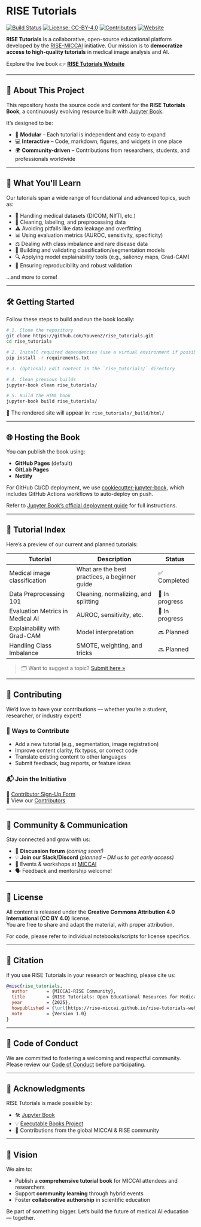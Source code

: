#  RISE Tutorials

[![Build Status](https://img.shields.io/github/actions/workflow/status/YouvenZ/rise_tutorials/deploy.yml?branch=main&label=build)](https://github.com/YouvenZ/rise_tutorials/actions)
[![License: CC-BY-4.0](https://img.shields.io/badge/License-CC--BY%204.0-lightgrey.svg)](https://creativecommons.org/licenses/by/4.0/)
[![Contributors](https://img.shields.io/github/contributors/YouvenZ/rise_tutorials)](https://github.com/YouvenZ/rise_tutorials/graphs/contributors)
[![Website](https://img.shields.io/website?url=https%3A%2F%2Frise-miccai.github.io%2Frise-tutorials-website%2Fintro.html)](https://rise-miccai.github.io/rise-tutorials-website/intro.html)

**RISE Tutorials** is a collaborative, open-source educational platform developed by the [RISE-MICCAI](https://rise-miccai.github.io/rise-tutorials-website/intro.html) initiative. Our mission is to **democratize access to high-quality tutorials** in medical image analysis and AI.

Explore the live book 👉 [**RISE Tutorials Website**](https://rise-miccai.github.io/rise-tutorials-website/intro.html)

---

## 📘 About This Project

This repository hosts the source code and content for the **RISE Tutorials Book**, a continuously evolving resource built with [Jupyter Book](https://jupyterbook.org/).

It’s designed to be:

- 🔁 **Modular** – Each tutorial is independent and easy to expand
- 💻 **Interactive** – Code, markdown, figures, and widgets in one place
- 🌍 **Community-driven** – Contributions from researchers, students, and professionals worldwide

---

## 🧠 What You'll Learn

Our tutorials span a wide range of foundational and advanced topics, such as:

- 🏥 Handling medical datasets (DICOM, NIfTI, etc.)
- 📑 Cleaning, labeling, and preprocessing data
- ⚠️ Avoiding pitfalls like data leakage and overfitting
- 📊 Using evaluation metrics (AUROC, sensitivity, specificity)
- ⚖️ Dealing with class imbalance and rare disease data
- 🧠 Building and validating classification/segmentation models
- 🔍 Applying model explainability tools (e.g., saliency maps, Grad-CAM)
- 🧪 Ensuring reproducibility and robust validation

…and more to come!

---

## 🛠️ Getting Started

Follow these steps to build and run the book locally:

```bash
# 1. Clone the repository
git clone https://github.com/YouvenZ/rise_tutorials.git
cd rise_tutorials

# 2. Install required dependencies (use a virtual environment if possible)
pip install -r requirements.txt

# 3. (Optional) Edit content in the `rise_tutorials/` directory

# 4. Clean previous builds
jupyter-book clean rise_tutorials/

# 5. Build the HTML book
jupyter-book build rise_tutorials/
```

📁 The rendered site will appear in: `rise_tutorials/_build/html/`

---

## 🌐 Hosting the Book

You can publish the book using:

- **GitHub Pages** (default)
- **GitLab Pages**
- **Netlify**

For GitHub CI/CD deployment, we use [cookiecutter-jupyter-book](https://github.com/executablebooks/cookiecutter-jupyter-book), which includes GitHub Actions workflows to auto-deploy on push.

Refer to [Jupyter Book’s official deployment guide](https://jupyterbook.org/publish/web.html) for full instructions.

---

## 🧾 Tutorial Index

Here’s a preview of our current and planned tutorials:

| Tutorial | Description | Status |
|----------|-------------|--------|
| Medical image classification | What are the best practices, a beginner guide | ✅ Completed |
| Data Preprocessing 101 | Cleaning, normalizing, and splitting | 🚧 In progress |
| Evaluation Metrics in Medical AI | AUROC, sensitivity, etc. | 🚧 In progress |
| Explainability with Grad-CAM | Model interpretation | 🔜 Planned |
| Handling Class Imbalance | SMOTE, weighting, and tricks | 🔜 Planned |

> 🗂️ Want to suggest a topic? [Submit here »](https://docs.google.com/forms/d/e/1FAIpQLSc7dT94w_EPQ1ISN9NFEbbDkE1OcmYVuDRGkDSQ41P2i0lk0g/viewform)

---

## 🤝 Contributing

We’d love to have your contributions — whether you’re a student, researcher, or industry expert!

### 🧩 Ways to Contribute

- Add a new tutorial (e.g., segmentation, image registration)
- Improve content clarity, fix typos, or correct code
- Translate existing content to other languages
- Submit feedback, bug reports, or feature ideas

### 📬 Join the Initiative

📝 [Contributor Sign-Up Form](https://docs.google.com/forms/d/e/1FAIpQLSc7dT94w_EPQ1ISN9NFEbbDkE1OcmYVuDRGkDSQ41P2i0lk0g/viewform)  
👥 View our [Contributors](https://github.com/YouvenZ/rise_tutorials/graphs/contributors)

---

## 📣 Community & Communication

Stay connected and grow with us:

- 💬 **Discussion forum** *(coming soon!)*
- 💡 **Join our Slack/Discord** *(planned – DM us to get early access)*
- 📅 Events & workshops at [MICCAI](https://www.miccai.org/)
- 🗣️ Feedback and mentorship welcome!

---

## 📜 License

All content is released under the **Creative Commons Attribution 4.0 International (CC BY 4.0)** license.  
You are free to share and adapt the material, with proper attribution.

For code, please refer to individual notebooks/scripts for license specifics.

---

## 🔖 Citation

If you use RISE Tutorials in your research or teaching, please cite us:

```bibtex
@misc{rise_tutorials,
  author       = {MICCAI-RISE Community},
  title        = {RISE Tutorials: Open Educational Resources for Medical Imaging AI},
  year         = {2025},
  howpublished = {\url{https://rise-miccai.github.io/rise-tutorials-website/}},
  note         = {Version 1.0}
}
```

---

## 📏 Code of Conduct

We are committed to fostering a welcoming and respectful community.  
Please review our [Code of Conduct](CODE_OF_CONDUCT.md) before participating.

---

## 🙏 Acknowledgments

RISE Tutorials is made possible by:

- 🛠️ [Jupyter Book](https://jupyterbook.org/)
- 💡 [Executable Books Project](https://executablebooks.org/)
- 🤖 Contributions from the global MICCAI & RISE community

---

## 🚀 Vision

We aim to:

- Publish a **comprehensive tutorial book** for MICCAI attendees and researchers
- Support **community learning** through hybrid events
- Foster **collaborative authorship** in scientific education

Be part of something bigger. Let’s build the future of medical AI education — together.